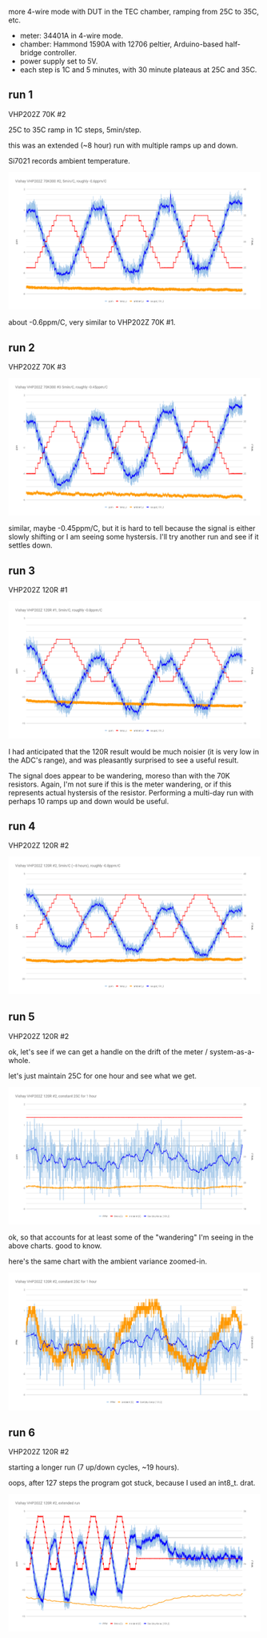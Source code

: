 more 4-wire mode with DUT in the TEC chamber, ramping from 25C to 35C, etc.

- meter: 34401A in 4-wire mode.
- chamber: Hammond 1590A with 12706 peltier, Arduino-based half-bridge controller.
- power supply set to 5V.
- each step is 1C and 5 minutes, with 30 minute plateaus at 25C and 35C.

## run 1

VHP202Z 70K #2

25C to 35C ramp in 1C steps, 5min/step.

this was an extended (~8 hour) run with multiple ramps up and down.

Si7021 records ambient temperature.

![](run1-VHP202Z-70K-2/chart.png)

about -0.6ppm/C, very similar to VHP202Z 70K #1.

## run 2

VHP202Z 70K #3

![](run2-VHP202Z-70K-3/chart.png)

similar, maybe -0.45ppm/C, but it is hard to tell because the signal is either slowly shifting or I am seeing some hystersis.  I'll try another run and see if it settles down.

## run 3

VHP202Z 120R #1

![](run3-VHP202Z-120R-1/chart.png)

I had anticipated that the 120R result would be much noisier (it is very low in the ADC's range), and was pleasantly surprised to see a useful result.

The signal does appear to be wandering, moreso than with the 70K resistors.  Again, I'm not sure if this is the meter wandering, or if this represents actual hystersis of the resistor.  Performing a multi-day run with perhaps 10 ramps up and down would be useful.

## run 4

VHP202Z 120R #2

![](run4-VHP202Z-120R-2/chart.png)


## run 5

VHP202Z 120R #2

ok, let's see if we can get a handle on the drift of the meter / system-as-a-whole.

let's just maintain 25C for one hour and see what we get.

![](run5-VHP202Z-120R-2/chart.png)

ok, so that accounts for at least some of the "wandering" I'm seeing in the above charts.  good to know.

here's the same chart with the ambient variance zoomed-in.

![](run5-VHP202Z-120R-2/chart-zoomed.png)

## run 6

VHP202Z 120R #2

starting a longer run (7 up/down cycles, ~19 hours).

oops, after 127 steps the program got stuck, because I used an int8_t.  drat.

![](run6-VHP202Z-120R-2/chart.png)

